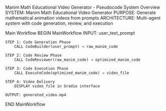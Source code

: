 Manim Math Educational Video Generator - Pseudocode
System Overview
SYSTEM: Manim Math Educational Video Generator
PURPOSE: Generate mathematical animation videos from prompts
ARCHITECTURE: Multi-agent system with code generation, review, and execution


Main Workflow
BEGIN MainWorkflow
    INPUT: user_text_prompt
    
    STEP 1: Code Generation Phase
        CALL CodeBuilder(user_prompt) → raw_manim_code
    
    STEP 2: Code Review Phase  
        CALL CodeReviewer(raw_manim_code) → optimized_manim_code
    
    STEP 3: Code Execution Phase
        CALL ExecuteCode(optimized_manim_code) → video_file
    
    STEP 4: Video Delivery
        DISPLAY video_file in Gradio interface
        
    OUTPUT: generated_video.mp4
END MainWorkflow
